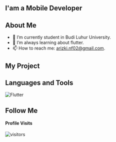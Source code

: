 ## I'am a Mobile Developer 

## About Me
- 🔭 I’m currently student in Budi Luhur University.
- 🤔 I’m always learning about flutter.
- 📫 How to reach me: arizki.nf02@gmail.com.

## My Project

## Languages and Tools
![Flutter](https://img.shields.io/badge/-Flutter-61DBFB?style=for-the-badge&labelColor=black&logo=flutter&logoColor=61DBFB)

## Follow Me

#### Profile Visits 

![visitors](https://visitor-badge.glitch.me/badge?page_id=achmadrizkin.achmadrizkin)

